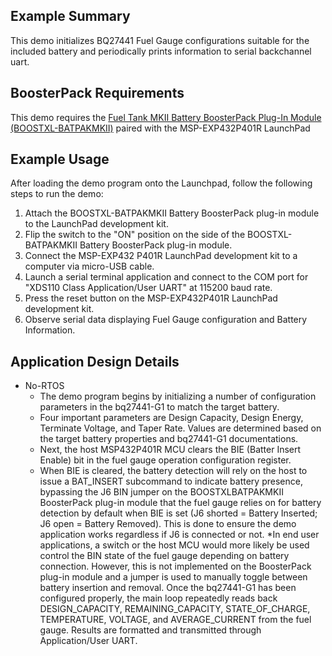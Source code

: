 ## Example Summary

This demo initializes BQ27441 Fuel Gauge configurations suitable for the included battery and periodically prints information to serial backchannel uart.

## BoosterPack Requirements

This demo requires the [Fuel Tank MKII Battery BoosterPack Plug-In Module (BOOSTXL-BATPAKMKII)](http://www.ti.com/tool/BOOSTXL-BATPAKMKII) paired with the MSP-EXP432P401R LaunchPad

## Example Usage

After loading the demo program onto the Launchpad, follow the following steps to run the demo:

1. Attach the BOOSTXL-BATPAKMKII Battery BoosterPack plug-in module to the LaunchPad development kit.
2. Flip the switch to the "ON" position on the side of the BOOSTXL-BATPAKMKII Battery BoosterPack plug-in module.
3. Connect the MSP-EXP432 P401R LaunchPad development kit to a computer via micro-USB cable.
4. Launch a serial terminal application and connect to the COM port for "XDS110 Class Application/User UART" at 115200 baud rate.
5. Press the reset button on the MSP-EXP432P401R LaunchPad development kit.
6. Observe serial data displaying Fuel Gauge configuration and Battery Information.

## Application Design Details

* No-RTOS
  * The demo program begins by initializing a number of configuration parameters in the bq27441-G1 to
match the target battery.
  * Four important parameters are Design Capacity, Design Energy, Terminate Voltage, and Taper Rate. Values are determined based on the target battery properties and bq27441-G1
documentations.
  * Next, the host MSP432P401R MCU clears the BIE (Batter Insert Enable) bit in the fuel gauge operation
configuration register.
  * When BIE is cleared, the battery detection will rely on the host to issue a BAT_INSERT subcommand to indicate battery presence, bypassing the J6 BIN jumper on the BOOSTXLBATPAKMKII BoosterPack plug-in module that the fuel gauge relies on for battery detection by default when BIE is set (J6 shorted = Battery Inserted; J6 open = Battery Removed). This is done to ensure the demo application works regardless if J6 is connected or not.
  *In end user applications, a switch or the host MCU would more likely be used control the BIN state of the
fuel gauge depending on battery connection. However, this is not implemented on the BoosterPack plug-in
module and a jumper is used to manually toggle between battery insertion and removal.
Once the bq27441-G1 has been configured properly, the main loop repeatedly reads back
DESIGN_CAPACITY, REMAINING_CAPACITY, STATE_OF_CHARGE, TEMPERATURE, VOLTAGE,
and AVERAGE_CURRENT from the fuel gauge. Results are formatted and transmitted through
Application/User UART.
